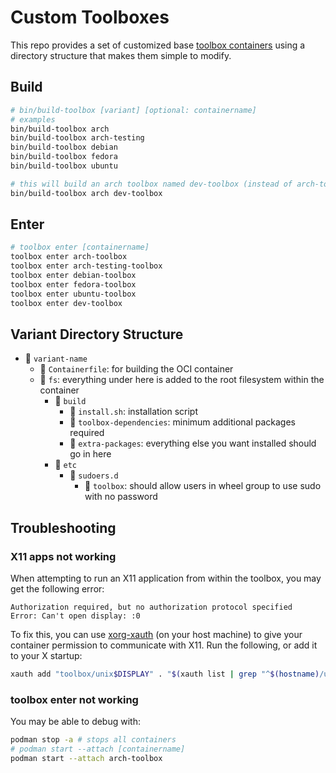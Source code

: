 # Custom Toolboxes

This repo provides a set of customized base [toolbox
containers](https://github.com/containers/toolbox) using a directory structure that
makes them simple to modify.

## Build

```bash
# bin/build-toolbox [variant] [optional: containername]
# examples
bin/build-toolbox arch
bin/build-toolbox arch-testing
bin/build-toolbox debian
bin/build-toolbox fedora
bin/build-toolbox ubuntu

# this will build an arch toolbox named dev-toolbox (instead of arch-toolbox)
bin/build-toolbox arch dev-toolbox
```

## Enter

```bash
# toolbox enter [containername]
toolbox enter arch-toolbox
toolbox enter arch-testing-toolbox
toolbox enter debian-toolbox
toolbox enter fedora-toolbox
toolbox enter ubuntu-toolbox
toolbox enter dev-toolbox
```

## Variant Directory Structure

- 📂 `variant-name`
  - 📄 `Containerfile`: for building the OCI container
  - 📂 `fs`: everything under here is added to the root filesystem within the container
    - 📂 `build`
      - 📄 `install.sh`: installation script
      - 📄 `toolbox-dependencies`: minimum additional packages required
      - 📄 `extra-packages`: everything else you want installed should go in here
    - 📂 `etc`
      - 📂 `sudoers.d`
        - 📄 `toolbox`: should allow users in wheel group to use sudo with no password

## Troubleshooting

### X11 apps not working

When attempting to run an X11 application from within the toolbox, you may get the
following error:

```text
Authorization required, but no authorization protocol specified
Error: Can't open display: :0
```

To fix this, you can use
[xorg-xauth](https://www.x.org/releases/X11R7.7/doc/man/man1/xauth.1.xhtml) (on your
host machine) to give your container permission to communicate with X11. Run the
following, or add it to your X startup:

```bash
xauth add "toolbox/unix$DISPLAY" . "$(xauth list | grep "^$(hostname)/unix$DISPLAY\s*MIT-MAGIC-COOKIE-1\s*" | awk '{print $3}')"
```

### toolbox enter not working

You may be able to debug with:

```bash
podman stop -a # stops all containers
# podman start --attach [containername]
podman start --attach arch-toolbox
```
